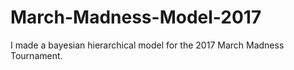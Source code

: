 # March-Madness-Model-2017
I made a bayesian hierarchical model for the 2017 March Madness Tournament. 
